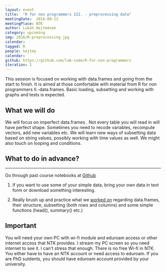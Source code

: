 ```yaml
---
layout: event
title:  "R for non programmers III. - preprocessing data"
meetingDate:  2016-09-12
meetingPlace: NTK
author: Lukáš Hejtmánek
category: upcoming
img: 2016/R-preprocessing.jpg
calendar:
tagged: R
people: hejtmy
calendar:
github: https://github.com/lab-code/R-for-non-programmers
iteration: 1
---
```

This session is focused on working with data.frames and going from the start to finish. It is aimed at those comfortable with material from R for non programmers II.-data.frames. Basic loading, subsetting and working with graphs and tests is expected.

## What we will do

We will focus on imperfect data.frames . Not every table you will read in will have perfect shape. Sometimes you need to recode variables, recompute vectors, add new variables etc. We will learn new ways of subsetting data based on string values, possibly working with time values as well.  We might also touch on looping and conditions.

## What to do in advance?
-----------
Go through past course notebooks at [Github](https://github.com/lab-code/R-for-non-programmers/blob/master/Notebooks)

1. If you want to use some of your simple data, bring your own data in text form or download something interesting.

2. Really brush up and practice what we [worked on](https://github.com/lab-code/R-for-non-programmers/blob/master/Notebooks/Data-frames.ipynb) regarding data.frames, their structure, subsetting (both rows and columns) and some simple functions (head(), summary() etc.)

## Important

You will need your own PC with wi-fi module and eduroam access or other internet access that NTK provides. I stream my PC screen so you need internet to see it. I can't stress that enough. There is no free Wi-fi in NTK. You either have to have an NTK account or need access to eduroam. If you are PhD sutdents, you should have eduroam account provided by your university.
